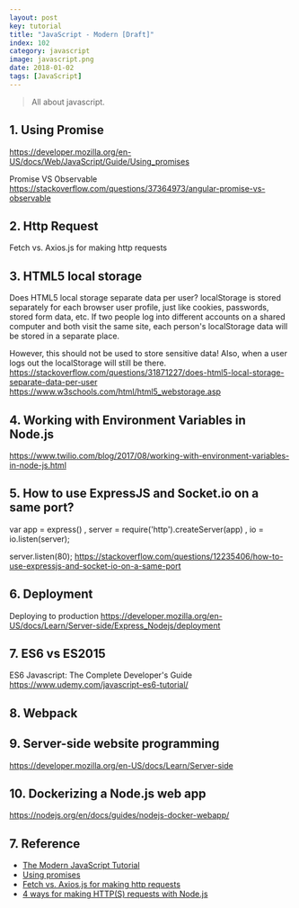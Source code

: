 ```yaml
---
layout: post
key: tutorial
title: "JavaScript - Modern [Draft]"
index: 102
category: javascript
image: javascript.png
date: 2018-01-02
tags: [JavaScript]
---
```


> All about javascript.

## 1. Using Promise
https://developer.mozilla.org/en-US/docs/Web/JavaScript/Guide/Using_promises

Promise VS Observable
https://stackoverflow.com/questions/37364973/angular-promise-vs-observable

## 2. Http Request
Fetch vs. Axios.js for making http requests

## 3. HTML5 local storage
Does HTML5 local storage separate data per user?
localStorage is stored separately for each browser user profile, just like cookies, passwords, stored form data, etc. If two people log into different accounts on a shared computer and both visit the same site, each person's localStorage data will be stored in a separate place.

However, this should not be used to store sensitive data! Also, when a user logs out the localStorage will still be there.
https://stackoverflow.com/questions/31871227/does-html5-local-storage-separate-data-per-user
https://www.w3schools.com/html/html5_webstorage.asp

## 4. Working with Environment Variables in Node.js
https://www.twilio.com/blog/2017/08/working-with-environment-variables-in-node-js.html

## 5. How to use ExpressJS and Socket.io on a same port?
var app = express()
  , server = require('http').createServer(app)
  , io = io.listen(server);

server.listen(80);
https://stackoverflow.com/questions/12235406/how-to-use-expressjs-and-socket-io-on-a-same-port

## 6. Deployment
Deploying to production
https://developer.mozilla.org/en-US/docs/Learn/Server-side/Express_Nodejs/deployment

## 7. ES6 vs ES2015
ES6 Javascript: The Complete Developer's Guide
https://www.udemy.com/javascript-es6-tutorial/

## 8. Webpack

## 9. Server-side website programming
https://developer.mozilla.org/en-US/docs/Learn/Server-side

## 10. Dockerizing a Node.js web app
https://nodejs.org/en/docs/guides/nodejs-docker-webapp/

## 7. Reference
* [The Modern JavaScript Tutorial](https://javascript.info/)
* [Using promises](https://developer.mozilla.org/en-US/docs/Web/JavaScript/Guide/Using_promises)  
* [Fetch vs. Axios.js for making http requests](https://medium.com/@thejasonfile/fetch-vs-axios-js-for-making-http-requests-2b261cdd3af5)
* [4 ways for making HTTP(S) requests with Node.js](https://codeburst.io/4-ways-for-making-http-s-requests-with-node-js-c524f999942d)

